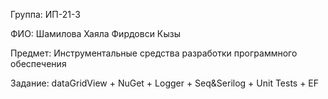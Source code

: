 Группа: ИП-21-3

ФИО: Шамилова Хаяла Фирдовси Кызы

Предмет: Инструментальные средства разработки программного обеспечения

Задание: dataGridView + NuGet + Logger + Seq&Serilog + Unit Tests + EF
